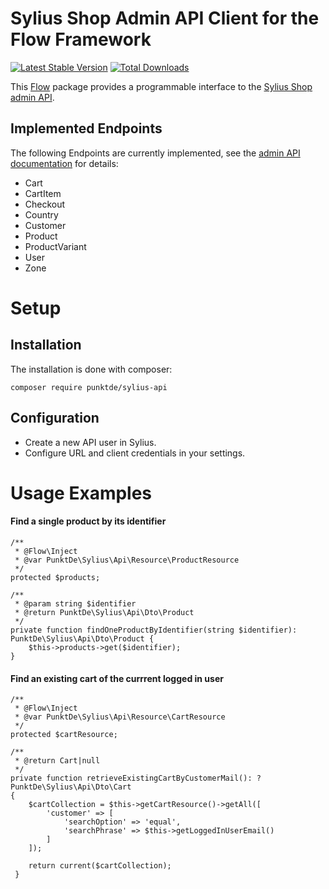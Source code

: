 # Sylius Shop Admin API Client for the Flow Framework

[![Latest Stable Version](https://poser.pugx.org/punktde/sylius-api/v/stable)](https://packagist.org/packages/punktde/sylius-api) [![Total Downloads](https://poser.pugx.org/punktde/sylius-api/downloads)](https://packagist.org/packages/punktde/sylius-api)

This [Flow](https://flow.neos.io) package provides a programmable interface to the [Sylius Shop](https://sylius.com/) [admin API](https://docs.sylius.com/en/latest/api/introduction.html).

## Implemented Endpoints

The following Endpoints are currently implemented, see the [admin API documentation](https://docs.sylius.com/en/latest/api/introduction.html) for details:

* Cart
* CartItem
* Checkout
* Country
* Customer
* Product
* ProductVariant
* User
* Zone


# Setup

## Installation

The installation is done with composer:

	composer require punktde/sylius-api
	
## Configuration

* Create a new API user in Sylius.
* Configure URL and client credentials in your settings.

# Usage Examples

#### Find a single product by its identifier

	/**
     * @Flow\Inject
     * @var PunktDe\Sylius\Api\Resource\ProductResource
     */
    protected $products;

    /**
     * @param string $identifier
     * @return PunktDe\Sylius\Api\Dto\Product
     */
    private function findOneProductByIdentifier(string $identifier): PunktDe\Sylius\Api\Dto\Product {
        $this->products->get($identifier);
    }
    
#### Find an existing cart of the currrent logged in user

    /**
     * @Flow\Inject
     * @var PunktDe\Sylius\Api\Resource\CartResource
     */
    protected $cartResource;

    /**
     * @return Cart|null
     */
    private function retrieveExistingCartByCustomerMail(): ?PunktDe\Sylius\Api\Dto\Cart
    {
        $cartCollection = $this->getCartResource()->getAll([
            'customer' => [
                'searchOption' => 'equal',
                'searchPhrase' => $this->getLoggedInUserEmail()
            ]
        ]);
        
        return current($cartCollection);
     }
